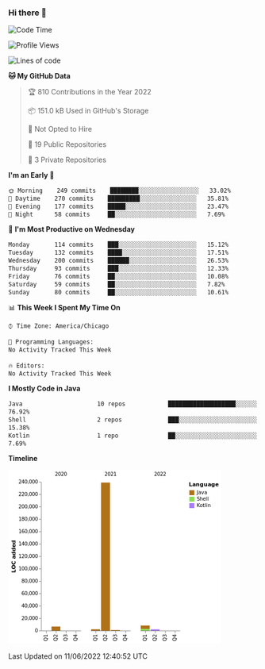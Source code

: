 ### Hi there 👋


<!--START_SECTION:waka-->
![Code Time](http://img.shields.io/badge/Code%20Time-2%2C276%20hrs%2055%20mins-blue)

![Profile Views](http://img.shields.io/badge/Profile%20Views-0-blue)

![Lines of code](https://img.shields.io/badge/From%20Hello%20World%20I%27ve%20Written-259%20Thousand%20lines%20of%20code-blue)

**🐱 My GitHub Data** 

> 🏆 810 Contributions in the Year 2022
 > 
> 📦 151.0 kB Used in GitHub's Storage 
 > 
> 🚫 Not Opted to Hire
 > 
> 📜 19 Public Repositories 
 > 
> 🔑 3 Private Repositories  
 > 
**I'm an Early 🐤** 

```text
🌞 Morning    249 commits    ████████░░░░░░░░░░░░░░░░░   33.02% 
🌆 Daytime    270 commits    █████████░░░░░░░░░░░░░░░░   35.81% 
🌃 Evening    177 commits    █████░░░░░░░░░░░░░░░░░░░░   23.47% 
🌙 Night      58 commits     ██░░░░░░░░░░░░░░░░░░░░░░░   7.69%

```
📅 **I'm Most Productive on Wednesday** 

```text
Monday       114 commits    ███░░░░░░░░░░░░░░░░░░░░░░   15.12% 
Tuesday      132 commits    ████░░░░░░░░░░░░░░░░░░░░░   17.51% 
Wednesday    200 commits    ██████░░░░░░░░░░░░░░░░░░░   26.53% 
Thursday     93 commits     ███░░░░░░░░░░░░░░░░░░░░░░   12.33% 
Friday       76 commits     ██░░░░░░░░░░░░░░░░░░░░░░░   10.08% 
Saturday     59 commits     ██░░░░░░░░░░░░░░░░░░░░░░░   7.82% 
Sunday       80 commits     ██░░░░░░░░░░░░░░░░░░░░░░░   10.61%

```


📊 **This Week I Spent My Time On** 

```text
⌚︎ Time Zone: America/Chicago

💬 Programming Languages: 
No Activity Tracked This Week

🔥 Editors: 
No Activity Tracked This Week

```

**I Mostly Code in Java** 

```text
Java                     10 repos            ███████████████████░░░░░░   76.92% 
Shell                    2 repos             ███░░░░░░░░░░░░░░░░░░░░░░   15.38% 
Kotlin                   1 repo              ██░░░░░░░░░░░░░░░░░░░░░░░   7.69%

```


**Timeline**

![Chart not found](https://raw.githubusercontent.com/powercasgamer/powercasgamer/master/charts/bar_graph.png) 


 Last Updated on 11/06/2022 12:40:52 UTC
<!--END_SECTION:waka-->
